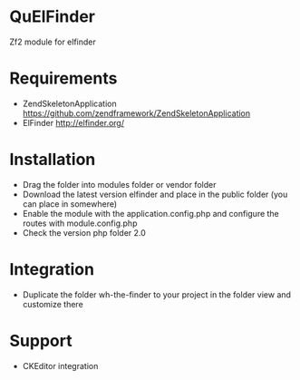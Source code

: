QuElFinder
==========

Zf2 module for elfinder

Requirements
============
- ZendSkeletonApplication 
  https://github.com/zendframework/ZendSkeletonApplication
- ElFinder
  http://elfinder.org/

Installation
============
- Drag the folder into modules folder or vendor folder
- Download the latest version elfinder and place in the public folder (you can place in somewhere)
- Enable the module with the application.config.php and configure the routes with module.config.php
- Check the version php folder 2.0

Integration
===========
- Duplicate the folder wh-the-finder to your project in the folder view and customize there

Support
=======
- CKEditor integration
